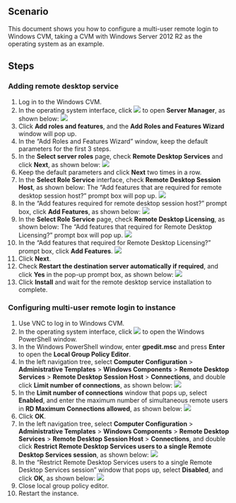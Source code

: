 ## Scenario
This document shows you how to configure a multi-user remote login to Windows CVM, taking a CVM with Windows Server 2012 R2 as the operating system as an example.

## Steps
### Adding remote desktop service
1. Log in to the Windows CVM.
2. In the operating system interface, click <img src="https://main.qcloudimg.com/raw/f779581f1ce3edfead8c725ce1504009.png" style="margin: 0;"></img> to open **Server Manager**, as shown below:
![](https://main.qcloudimg.com/raw/66bb5237846f1dd79e3145bfd82d9257.png)
3. Click **Add roles and features**, and the **Add Roles and Features Wizard** window will pop up.
4. In the “Add Roles and Features Wizard” window, keep the default parameters for the first 3 steps.
5. In the **Select server roles** page, check **Remote Desktop Services** and click **Next**, as shown below: 
![](https://main.qcloudimg.com/raw/54d329c2667ac5c60ffdc2b74f1fc555.png)
6. Keep the default parameters and click **Next** two times in a row.
7. In the **Select Role Service** interface, check **Remote Desktop Session Host**, as shown below:
The “Add features that are required for remote desktop session host?” prompt box will pop up.
![](https://main.qcloudimg.com/raw/8d24fd515bd363dc020257c2843c5562.png)
8. In the “Add features required for remote desktop session host?” prompt box, click **Add Features**, as shown below: 
![](https://main.qcloudimg.com/raw/2a33d896c16b1d98012536cdc3776248.png)
9. In the **Select Role Service** page, check **Remote Desktop Licensing**, as shown below:
The “Add features that required for Remote Desktop Licensing?” prompt box will pop up.
![](https://main.qcloudimg.com/raw/1c908dc77f50488387a2fdbfda08ba35.png)
10. In the “Add features that required for Remote Desktop Licensing?” prompt box, click **Add Features**.
![](https://main.qcloudimg.com/raw/d7aa066366b168ac8a7475155d34ea19.png)
11. Click **Next**.
12. Check **Restart the destination server automatically if required**, and click **Yes** in the pop-up prompt box, as shown below:
![](https://main.qcloudimg.com/raw/05a63b7593c57573a5c19b03ae4cd4a5.png)
13. Click **Install** and wait for the remote desktop service installation to complete.

### Configuring multi-user remote login to instance
1. Use VNC to log in to Windows CVM.
2. In the operating system interface, click <img src="https://main.qcloudimg.com/raw/f0c84862ef30956c201c3e7c85a26eec.png" style="margin: 0;"></img> to open the Windows PowerShell window.
3. In the Windows PowerShell window, enter **gpedit.msc** and press **Enter** to open the **Local Group Policy Editor**.
4. In the left navigation tree, select **Computer Configuration** > **Administrative Templates** > **Windows Components** > **Remote Desktop Services** > **Remote Desktop Session Host** > **Connections**, and double click **Limit number of connections**, as shown below:
![](https://main.qcloudimg.com/raw/e0420d2bb8ddd3e1524ee688173cb9d1.png)
5. In the **Limit number of connections** window that pops up, select **Enabled**, and enter the maximum number of simultaneous remote users in **RD Maximum Connections allowed**, as shown below:
![](https://main.qcloudimg.com/raw/066c9dfb06dc4c092424c4e1142f7471.png)
6. Click **OK**.
4. In the left navigation tree, select **Computer Configuration** > **Administrative Templates** > **Windows Components** > **Remote Desktop Services** > **Remote Desktop Session Host** > **Connections**, and double click **Restrict Remote Desktop Services users to a single Remote Desktop Services session**, as shown below:
![](https://main.qcloudimg.com/raw/1183e9f4c6c08b6f99746db42b0d183e.png)
8. In the “Restrict Remote Desktop Services users to a single Remote Desktop Services session” window that pops up, select **Disabled**, and click **OK**, as shown below:
![](https://main.qcloudimg.com/raw/56d910ea359024d34dc05de3a274c91a.png)
9. Close local group policy editor.
10. Restart the instance.



